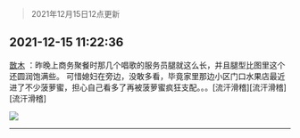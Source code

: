 > 2021年12月15日12点更新
<link rel="stylesheet" href="https://cdn.jsdelivr.net/gh/taotie6/sampleJSON@main/css/photo_show.css">
<meta name="referrer" content="no-referrer" />


 ## 2021-12-15 11:22:36 

 [㪚木](https://www.coolapk.com/feed/32138646?shareKey=MGQyMWVlNTVlMjE1NjFiOTY3ODk~) ：昨晚上商务聚餐时那几个唱歌的服务员腿就这么长，并且腿型比图里这个还圆润饱满些。
可惜媳妇在旁边，没敢多看，毕竟家里那边小区门口水果店最近进了不少菠萝蜜，担心自己看多了再被菠萝蜜疯狂支配。。。[流汗滑稽][流汗滑稽][流汗滑稽] 

<div class="album">
<img class="img-item" src="http://image.coolapk.com/feed/2019/0414/11/1081091_1555210962_859@350x178.gif" />
</div>

 ------- 

